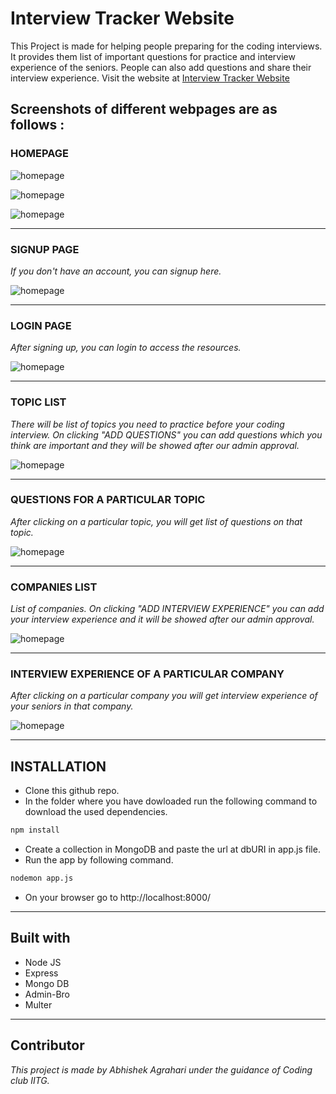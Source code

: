 # Interview Tracker Website

This Project is made for helping people preparing for the coding interviews. It provides them list of important questions for practice and interview experience of the seniors. People can also add questions and share their interview experience. Visit the website at [Interview Tracker Website](https://prep-tracker-interviews.herokuapp.com/)


## Screenshots of different webpages are as follows :

### HOMEPAGE

![homepage](https://github.com/abhishekagrahari123/iterviewTracker/blob/master/public/h1.png)

![homepage](https://github.com/abhishekagrahari123/iterviewTracker/blob/master/public/h2.png)

![homepage](https://github.com/abhishekagrahari123/iterviewTracker/blob/master/public/h3.png)

___

### SIGNUP PAGE

_If you don't have an account, you can signup here._

![homepage](https://github.com/abhishekagrahari123/iterviewTracker/blob/master/public/signup.png)

___

### LOGIN PAGE

_After signing up, you can login to access the resources._

![homepage](https://github.com/abhishekagrahari123/iterviewTracker/blob/master/public/login.png)

___

### TOPIC LIST

_There will be list of topics you need to practice before your coding interview. On clicking "ADD QUESTIONS" you can add questions which you think are important and they will be showed after our admin approval._

![homepage](https://github.com/abhishekagrahari123/iterviewTracker/blob/master/public/topic.png)

___

### QUESTIONS FOR A PARTICULAR TOPIC

_After clicking on a particular topic, you will get list of questions on that topic._

![homepage](https://github.com/abhishekagrahari123/iterviewTracker/blob/master/public/question.png)

___

### COMPANIES LIST

_List of companies. On clicking "ADD INTERVIEW EXPERIENCE" you can add your interview experience and it will be showed after our admin approval._

![homepage](https://github.com/abhishekagrahari123/iterviewTracker/blob/master/public/company.png)

___

### INTERVIEW EXPERIENCE OF A PARTICULAR COMPANY

_After clicking on a particular company you will get interview experience of your seniors in that company._


![homepage](https://github.com/abhishekagrahari123/iterviewTracker/blob/master/public/expe.png)

___

## INSTALLATION

* Clone this github repo.
* In the folder where you have dowloaded run the following command to download the used dependencies.

```sh
npm install
```
* Create a collection in MongoDB and paste the url at dbURI in app.js file.
* Run the app by following command.

```sh
nodemon app.js
```
* On your browser go to http://localhost:8000/
___

## Built with

* Node JS
* Express
* Mongo DB
* Admin-Bro
* Multer
___

## Contributor

_This project is made by Abhishek Agrahari under the guidance of Coding club IITG._



